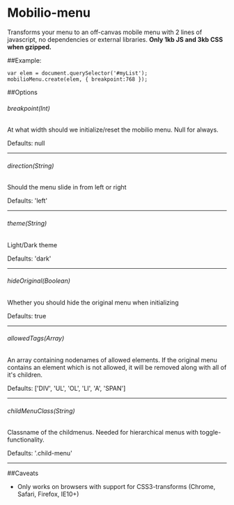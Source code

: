 Mobilio-menu
============

Transforms your menu to an off-canvas mobile menu with 2 lines of javascript, no dependencies or external libraries. <strong>Only 1kb JS and 3kb CSS when gzipped.</strong>

##Example:

	var elem = document.querySelector('#myList');
    mobilioMenu.create(elem, { breakpoint:768 });


##Options

###### breakpoint(Int)
At what width should we initialize/reset the mobilio menu. Null for always.

Defaults: null

<hr>

###### direction(String)
Should the menu slide in from left or right

Defaults: 'left'

<hr>

###### theme(String)
Light/Dark theme

Defaults: 'dark'

<hr>

###### hideOriginal(Boolean)
Whether you should hide the original menu when initializing

Defaults: true

<hr>

###### allowedTags(Array)
An array containing nodenames of allowed elements. If the original menu contains an element which is not allowed, it will be removed along with all of it's children.

Defaults: ['DIV', 'UL', 'OL', 'LI', 'A', 'SPAN']

<hr>

###### childMenuClass(String)
Classname of the childmenus. Needed for hierarchical menus with toggle-functionality.

Defaults: '.child-menu'

<hr>

##Caveats

* Only works on browsers with support for CSS3-transforms (Chrome, Safari, Firefox, IE10+)


